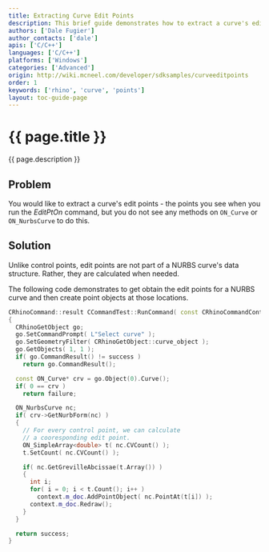 ```yaml
---
title: Extracting Curve Edit Points
description: This brief guide demonstrates how to extract a curve's edit points using C/C++.
authors: ['Dale Fugier']
author_contacts: ['dale']
apis: ['C/C++']
languages: ['C/C++']
platforms: ['Windows']
categories: ['Advanced']
origin: http://wiki.mcneel.com/developer/sdksamples/curveeditpoints
order: 1
keywords: ['rhino', 'curve', 'points']
layout: toc-guide-page
---
```


# {{ page.title }}

{{ page.description }}

## Problem

You would like to extract a curve's edit points - the points you see when you run the *EditPtOn* command, but you do not see any methods on `ON_Curve` or `ON_NurbsCurve` to do this.

## Solution

Unlike control points, edit points are not part of a NURBS curve's data structure.  Rather, they are calculated when needed.

The following code demonstrates to get obtain the edit points for a NURBS curve and then create point objects at those locations.

```cpp
CRhinoCommand::result CCommandTest::RunCommand( const CRhinoCommandContext& context )
{
  CRhinoGetObject go;
  go.SetCommandPrompt( L"Select curve" );
  go.SetGeometryFilter( CRhinoGetObject::curve_object );
  go.GetObjects( 1, 1 );
  if( go.CommandResult() != success )
    return go.CommandResult();

  const ON_Curve* crv = go.Object(0).Curve();
  if( 0 == crv )
    return failure;

  ON_NurbsCurve nc;
  if( crv->GetNurbForm(nc) )
  {
    // For every control point, we can calculate
    // a cooresponding edit point.
    ON_SimpleArray<double> t( nc.CVCount() );
    t.SetCount( nc.CVCount() );

    if( nc.GetGrevilleAbcissae(t.Array()) )
    {
      int i;
      for( i = 0; i < t.Count(); i++ )
        context.m_doc.AddPointObject( nc.PointAt(t[i]) );
      context.m_doc.Redraw();
    }
  }

  return success;
}
```
